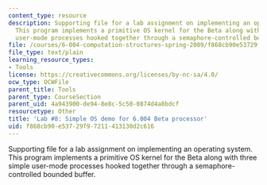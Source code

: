 ```yaml
---
content_type: resource
description: Supporting file for a lab assignment on implementing an operating system.
  This program implements a primitive OS kernel for the Beta along with three simple
  user-mode processes hooked together through a semaphore-controlled bounded buffer.
file: /courses/6-004-computation-structures-spring-2009/f868cb90e53729f97211413130d2c616_lab8.uasm
file_type: text/plain
learning_resource_types:
- Tools
license: https://creativecommons.org/licenses/by-nc-sa/4.0/
ocw_type: OCWFile
parent_title: Tools
parent_type: CourseSection
parent_uid: 4a943900-de94-8e8c-5c50-0874d4a8bdcf
resourcetype: Other
title: 'Lab #8: Simple OS demo for 6.004 Beta processor'
uid: f868cb90-e537-29f9-7211-413130d2c616
---
```

Supporting file for a lab assignment on implementing an operating system. This program implements a primitive OS kernel for the Beta along with three simple user-mode processes hooked together through a semaphore-controlled bounded buffer.